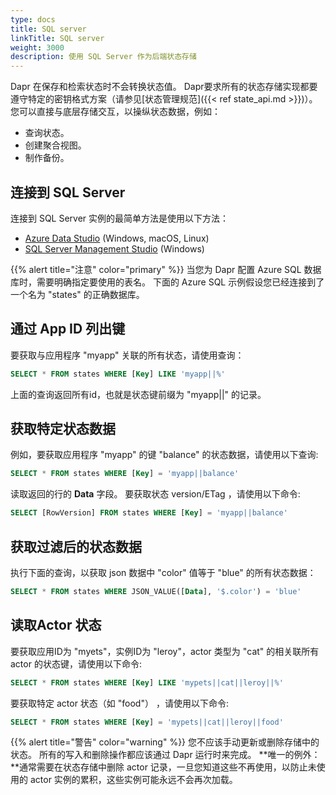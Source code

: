 ```yaml
---
type: docs
title: SQL server
linkTitle: SQL server
weight: 3000
description: 使用 SQL Server 作为后端状态存储
---
```


Dapr 在保存和检索状态时不会转换状态值。 Dapr要求所有的状态存储实现都要遵守特定的密钥格式方案（请参见[状态管理规范]({{< ref state_api.md >}})）。 您可以直接与底层存储交互，以操纵状态数据，例如：

- 查询状态。
- 创建聚合视图。
- 制作备份。

## 连接到 SQL Server

连接到 SQL Server 实例的最简单方法是使用以下方法：

- [Azure Data Studio](https://docs.microsoft.com/sql/azure-data-studio/download-azure-data-studio) (Windows, macOS, Linux)
- [SQL Server Management Studio](https://docs.microsoft.com/sql/ssms/download-sql-server-management-studio-ssms) (Windows)

{{% alert title="注意" color="primary" %}}
当您为 Dapr 配置 Azure SQL 数据库时，需要明确指定要使用的表名。 下面的 Azure SQL 示例假设您已经连接到了一个名为 "states" 的正确数据库。



## 通过 App ID 列出键

要获取与应用程序 "myapp" 关联的所有状态，请使用查询：

```sql
SELECT * FROM states WHERE [Key] LIKE 'myapp||%'
```

上面的查询返回所有id，也就是状态键前缀为 "myapp||" 的记录。

## 获取特定状态数据

例如，要获取应用程序 "myapp" 的键 "balance" 的状态数据，请使用以下查询:

```sql
SELECT * FROM states WHERE [Key] = 'myapp||balance'
```

读取返回的行的 **Data** 字段。 要获取状态 version/ETag ，请使用以下命令:

```sql
SELECT [RowVersion] FROM states WHERE [Key] = 'myapp||balance'
```

## 获取过滤后的状态数据

执行下面的查询，以获取 json 数据中 "color" 值等于 "blue" 的所有状态数据：

```sql
SELECT * FROM states WHERE JSON_VALUE([Data], '$.color') = 'blue'
```

## 读取Actor 状态

要获取应用ID为 "myets"，实例ID为 "leroy"，actor 类型为 "cat" 的相关联所有 actor 的状态键，请使用以下命令:

```sql
SELECT * FROM states WHERE [Key] LIKE 'mypets||cat||leroy||%'
```

要获取特定 actor 状态（如 "food"） ，请使用以下命令:

```sql
SELECT * FROM states WHERE [Key] = 'mypets||cat||leroy||food'
```

{{% alert title="警告" color="warning" %}}
您不应该手动更新或删除存储中的状态。 所有的写入和删除操作都应该通过 Dapr 运行时来完成。 \*\*唯一的例外：\*\*通常需要在状态存储中删除 actor 记录，一旦您知道这些不再使用，以防止未使用的 actor 实例的累积，这些实例可能永远不会再次加载。

